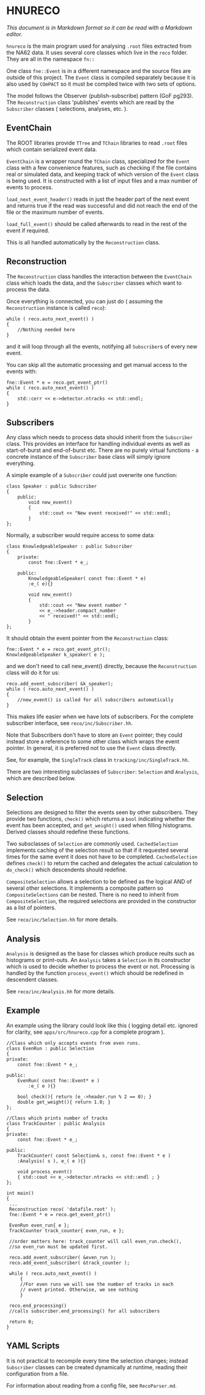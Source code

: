HNURECO
=======

_This document is in Markdown format so it can be read with a Markdown editor._

`hnureco` is the main program used for analysing `.root` files extracted from the NA62 data. 
It uses several core classes which live in the `reco` folder. They are all in the namespace `fn::`

One class `fne::Event` is in a different namespace and the source files are outside of this project.
The `Event` class is compiled separately because it is also used by `COmPACT` so it must be compiled twice with two sets of options.

The model follows the Observer (publish-subscribe) pattern (GoF pg293).
The `Reconstruction` class 'publishes' events which are read by the `Subscriber` classes ( selections, analyses, etc. ).

EventChain
----------

The ROOT libraries provide `TTree` and `TChain` libraries to read `.root` files
which contain serialized event data.

`EventChain` is a wrapper round the `TChain` class, specialized for the `Event` class with a few convenience features, such as checking if the file contains real or simulated data, and keeping track of which version of the `Event` class is being used.
It is constructed with a list of input files and a max number of events to process.

`load_next_event_header()` reads in just the header part of the next event and returns true if the read was successful and did not reach the end of the file or the maximum number of events.

`load_full_event()` should be called afterwards to read in the rest of the event if required.

This is all handled automatically by the `Reconstruction` class.

Reconstruction
--------------

The `Reconstruction` class handles the interaction between the `EventChain` class which loads the data, and the `Subscriber` classes which want to process the data.

Once everything is connected, you can just do ( assuming the `Reconstruction` instance is called `reco`):

    while ( reco.auto_next_event() )
    {
        //Nothing needed here 
    }

and it will loop through all the events, notifying all `Subscriber`s of every new event.

You can skip all the automatic processing and  get manual access to the events with:

    fne::Event * e = reco.get_event_ptr()
    while ( reco.auto_next_event() )
    {
        std::cerr << e->detector.ntracks << std::endl;
    }

Subscribers
-----------

Any class which needs to process data should inherit from the `Subscriber` class. 
This provides an interface for handling individual events as well as start-of-burst and end-of-burst etc.
There are no purely virtual functions - a concrete instance of the `Subscriber` base class will simply ignore everything.

A simple example of a `Subscriber` could just overwrite one function:

    class Speaker : public Subscriber
    {
        public:
            void new_event()
            {
                std::cout << "New event received!" << std::endl;
            }
    };

Normally, a subscriber would require access to some data:

    class KnowledgeableSpeaker : public Subscriber
    {
        private:
            const fne::Event * e_;

        public:
            KnowledgeableSpeaker( const fne::Event * e)
            :e_( e){}

            void new_event()
            {
                std::cout << "New event number "
                << e_->header.compact_number 
                << " received!" << std::endl;
            }
    };

It should obtain the event pointer from the `Reconstruction` class:

    fne::Event * e = reco.get_event_ptr();
    KnowledgeableSpeaker k_speaker( e );

and we don't need to call new_event() directly, because the `Reconstruction` class will do it for us:

    reco.add_event_subscriber( &k_speaker);
    while ( reco.auto_next_event() )
    {
        //new_event() is called for all subscribers automatically
    }

This makes life easier when we have lots of subscribers. For the complete subscriber interface, see `reco/inc/Subscriber.hh`.

Note that Subscribers don't have to store an `Event` pointer; they could instead store a reference to some other class which wraps the event pointer.
In general, it is preferred not to use the `Event` class directly.

See, for example, the `SingleTrack` class in `tracking/inc/SingleTrack.hh`.

There are two interesting subclasses of `Subscriber`: `Selection` and `Analysis`, which are described below.

Selection
---------

Selections are designed to filter the events seen by other subscribers.
They provide two functions, `check()` which returns a `bool` indicating whether the event has been accepted, and `get_weight()` used when filling histograms.
Derived classes should redefine these functions.

Two subsclasses of `Selection` are commonly used. `CachedSelection` implements caching of the selection result so that if it requested several times for the same event it does not have to be completed. `CachedSelection` defines `check()` to return the cached and delegates the actual calculation to `do_check()` which descendents should redefine.

`CompositeSelection` allows a selection to be defined as the logical AND of several other selections. It implements a composite pattern so `CompositeSelections` can be nested.
There is no need to inherit from `CompositeSelection`, the required selections are provided in the constructor as a list of pointers.

See `reco/inc/Selection.hh` for more details.

Analysis
--------

`Analysis` is designed as the base for classes which  produce reults such as histograms or print-outs.
An `Analysis` takes a `Selection` in its constructor  which is used to decide whether to process the event or not. 
Processing is handled by the function `process_event()` which should be redefined in descendent classes.

See `reco/inc/Analysis.hh` for more details.

Example
-------

An example using the library could look like this ( logging detail etc. ignored for clarity, see `apps/src/hnureco.cpp` for a complete program ).

    //Class which only accepts events from even runs.
    class EvenRun : public Selection
    {
    private:
        const fne::Event * e_;

    public:
        EvenRun( const fne::Event* e )
            :e_( e ){}

        bool check(){ return (e_->header.run % 2 == 0); }
        double get_weight(){ return 1.0; }
    };

    //Class which prints number of tracks
    class TrackCounter : public Analysis
    {
    private:
        const fne::Event * e_;

    public:
        TrackCounter( const Selection& s, const fne::Event * e )
        :Analysis( s ), e_( e ){}

        void process_event()
        { std::cout << e_->detector.ntracks << std::endl ; }
    };

    int main()
    {
     ...
     Reconstruction reco( 'datafile.root' );
     fne::Event * e = reco.get_event_ptr()

     EvenRun even_run{ e };
     TrackCounter track_counter{ even_run, e };

     //order matters here: track_counter will call even_run.check(),
     //so even_run must be updated first.

     reco.add_event_subscriber( &even_run );
     reco.add_event_subscriber( &track_counter );

     while ( reco.auto_next_event() )
         {
         //For even runs we will see the number of tracks in each 
         // event printed. Otherwise, we see nothing
         }

     reco.end_processing()
     //calls subscriber.end_processing() for all subscribers

     return 0;
    }

YAML Scripts
------------

It is not practical to recompile every time the selection changes; instead `Subscriber` classes can be created dynamically at runtime, reading their configuration from a file.

For information about reading from a config file, see `RecoParser.md`.
